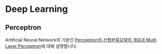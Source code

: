 # Deep Learning

## Perceptron

Artificial Neural Network의 기본인 [Perceptron의 선형분류모델의 개념과 Multi Layer Perceptron](https://github.com/kyopark2014/ML-Algorithms/blob/main/perceptron.md)에 대해 설명합니다. 
